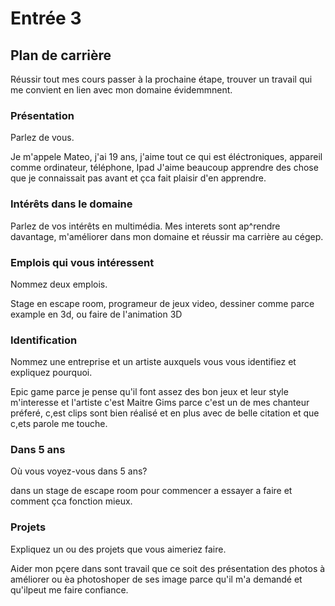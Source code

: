 # Entrée 3
## Plan de carrière

Réussir tout mes cours passer à la prochaine étape, trouver un travail qui me convient en lien avec mon domaine évidemmnent.

### Présentation
Parlez de vous. 

Je m'appele Mateo, j'ai 19 ans, j'aime tout ce qui est éléctroniques, appareil comme ordinateur, téléphone, Ipad
J'aime beaucoup apprendre des chose que je connaissait pas avant et çca fait plaisir d'en apprendre.

### Intérêts dans le domaine

Parlez de vos intérêts en multimédia. 
Mes interets sont ap^rendre davantage, m'améliorer dans mon domaine et réussir ma carrière au cégep.

### Emplois qui vous intéressent
Nommez deux emplois.

Stage en escape room, programeur de jeux video, dessiner comme parce example en 3d, ou faire de l'animation 3D

### Identification
Nommez une entreprise et un artiste auxquels vous vous identifiez et expliquez pourquoi. 

Epic game parce je pense qu'il font assez des bon jeux et leur style m'interesse et l'artiste c'est Maitre Gims parce c'est un de mes chanteur préferé, c,est clips sont bien réalisé et en plus avec de belle citation et que c,ets parole me touche.

### Dans 5 ans
Où vous voyez-vous dans 5 ans? 

dans un stage de escape room pour commencer a essayer a faire et comment çca fonction mieux.

### Projets
Expliquez un ou des projets que vous aimeriez faire.

Aider mon pçere dans sont travail que ce soit des présentation des photos à améliorer ou èa photoshoper de ses image parce qu'il m'a demandé et qu'ilpeut me faire confiance.
